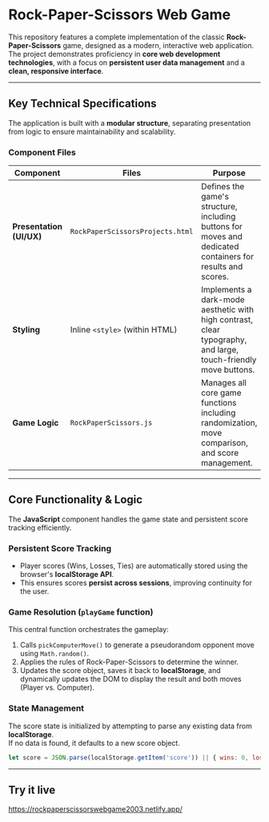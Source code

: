 # Rock-Paper-Scissors Web Game

This repository features a complete implementation of the classic **Rock-Paper-Scissors** game, designed as a modern, interactive web application.  
The project demonstrates proficiency in **core web development technologies**, with a focus on **persistent user data management** and a **clean, responsive interface**.

---

## Key Technical Specifications

The application is built with a **modular structure**, separating presentation from logic to ensure maintainability and scalability.

### Component Files

| Component        | Files                          | Purpose                                                                                  |
|-----------------|-------------------------------|------------------------------------------------------------------------------------------|
| **Presentation (UI/UX)** | `RockPaperScissorsProjects.html` | Defines the game's structure, including buttons for moves and dedicated containers for results and scores. |
| **Styling**     | Inline `<style>` (within HTML) | Implements a dark-mode aesthetic with high contrast, clear typography, and large, touch-friendly move buttons. |
| **Game Logic**  | `RockPaperScissors.js`        | Manages all core game functions including randomization, move comparison, and score management. |

---

## Core Functionality & Logic

The **JavaScript** component handles the game state and persistent score tracking efficiently.

### Persistent Score Tracking
- Player scores (Wins, Losses, Ties) are automatically stored using the browser's **localStorage API**.  
- This ensures scores **persist across sessions**, improving continuity for the user.

### Game Resolution (`playGame` function)
This central function orchestrates the gameplay:

1. Calls `pickComputerMove()` to generate a pseudorandom opponent move using `Math.random()`.  
2. Applies the rules of Rock-Paper-Scissors to determine the winner.  
3. Updates the score object, saves it back to **localStorage**, and dynamically updates the DOM to display the result and both moves (Player vs. Computer).  

### State Management
The score state is initialized by attempting to parse any existing data from **localStorage**.  
If no data is found, it defaults to a new score object.

```javascript
let score = JSON.parse(localStorage.getItem('score')) || { wins: 0, loses: 0, ties: 0 };
```

---


## Try it live
https://rockpaperscissorswebgame2003.netlify.app/
